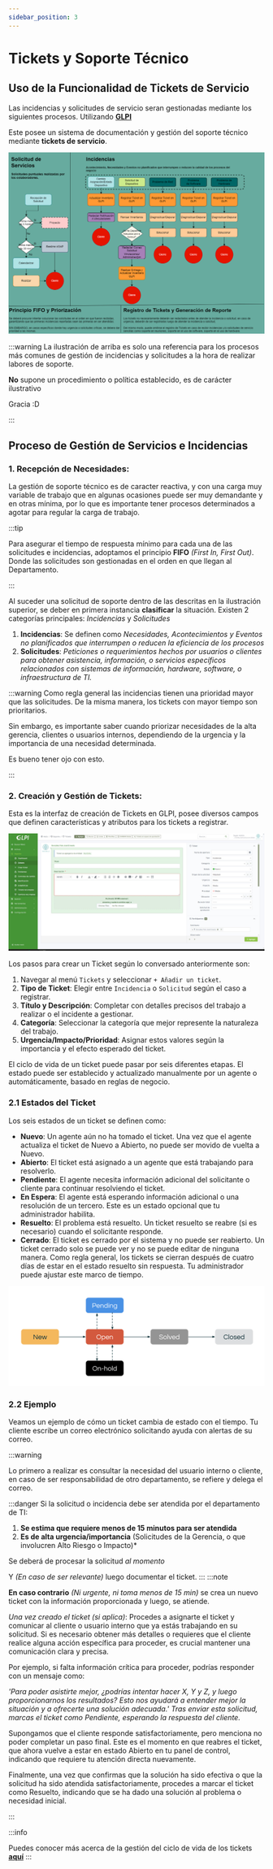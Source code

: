 ```yaml
---
sidebar_position: 3
---
```

# Tickets y Soporte Técnico

## Uso de la Funcionalidad de Tickets de Servicio

Las incidencias y solicitudes de servicio seran gestionadas mediante los siguientes procesos. Utilizando [**GLPI**](/docs/Herramientas%20Utilizadas/glpi.md)


Este posee un sistema de documentación y gestión del soporte técnico mediante **tickets de servicio**.

![image of graph](../../src/components/qwerqwer.drawio.png)

:::warning
La ilustración de arriba es solo una referencia para los procesos más comunes de gestión de incidencias y solicitudes a la hora de realizar labores de soporte. 

**No** supone un procedimiento o política establecido, es de carácter ilustrativo 

Gracia :D

:::

## Proceso de Gestión de Servicios e Incidencias

### 1. **Recepción de Necesidades**: 

La gestión de soporte técnico es de caracter reactiva, y con una carga muy variable de trabajo que en algunas ocasiones puede ser muy demandante y en otras mínima, por lo que es importante tener procesos determinados a agotar para regular la carga de trabajo.

:::tip

Para asegurar el tiempo de respuesta mínimo para cada una de las solicitudes e incidencias, adoptamos el principio **FIFO** *(First In, First Out)*. Donde las solicitudes son gestionadas en el orden en que llegan al Departamento.

:::

Al suceder una solicitud de soporte dentro de las descritas en la ilustración superior, se deber en primera instancia **clasificar** la situación. Existen 2 categorías principales: *Incidencias* y *Solicitudes*

1. **Incidencias**: Se definen como *Necesidades, Acontecimientos y Eventos no planificados que interrumpen o reducen la eficiencia de los procesos*
1. **Solicitudes**: *Peticiones o requerimientos hechos por usuarios o clientes para obtener asistencia, información, o servicios específicos relacionados con sistemas de información, hardware, software, o infraestructura de TI.*


:::warning
Como regla general las incidencias tienen una prioridad mayor que las solicitudes. De la misma manera, los tickets con mayor tiempo son prioritarios.

Sin embargo, es importante saber cuando priorizar necesidades de la alta gerencia, clientes o usuarios internos, dependiendo de la urgencia y la importancia de una necesidad determinada.

Es bueno tener ojo con esto.


:::


### 2. **Creación y Gestión de Tickets**: 

Esta es la interfaz de creación de Tickets en GLPI, posee diversos campos que definen características y atributos para los tickets a registrar.

![image of graph](../../src/components/Tickets.jpeg)

Los pasos para crear un Ticket según lo conversado anteriormente son:

1. Navegar al menú `Tickets` y seleccionar `+ Añadir un ticket`.
2. **Tipo de Ticket**: Elegir entre `Incidencia` o `Solicitud` según el caso a registrar.
3. **Título y Descripción**: Completar con detalles precisos del trabajo a realizar o el incidente a gestionar.
4. **Categoría**: Seleccionar la categoría que mejor represente la naturaleza del trabajo.
5. **Urgencia/Impacto/Prioridad**: Asignar estos valores según la importancia y el efecto esperado del ticket.

El ciclo de vida de un ticket puede pasar por seis diferentes etapas. El estado puede ser establecido y actualizado manualmente por un agente o automáticamente, basado en reglas de negocio.

### 2.1 Estados del Ticket

Los seis estados de un ticket se definen como:

- **Nuevo**: Un agente aún no ha tomado el ticket. Una vez que el agente actualiza el ticket de Nuevo a Abierto, no puede ser movido de vuelta a Nuevo.
- **Abierto**: El ticket está asignado a un agente que está trabajando para resolverlo.
- **Pendiente**: El agente necesita información adicional del solicitante o cliente para continuar resolviendo el ticket.
- **En Espera**: El agente está esperando información adicional o una resolución de un tercero. Este es un estado opcional que tu administrador habilita.
- **Resuelto**: El problema está resuelto. Un ticket resuelto se reabre (si es necesario) cuando el solicitante responde.
- **Cerrado**: El ticket es cerrado por el sistema y no puede ser reabierto. Un ticket cerrado solo se puede ver y no se puede editar de ninguna manera. Como regla general, los tickets se cierran después de cuatro días de estar en el estado resuelto sin respuesta. Tu administrador puede ajustar este marco de tiempo.

!["Image of graph"](../../static/img/waos.png)

### 2.2 Ejemplo

Veamos un ejemplo de cómo un ticket cambia de estado con el tiempo. Tu cliente escribe un correo electrónico solicitando ayuda con alertas de su correo.

:::warning

Lo primero a realizar es consultar la necesidad del usuario interno o cliente, en caso de ser responsabilidad de otro departamento, se refiere y delega el correo.

:::danger
Si la solicitud o incidencia debe ser atendida por el departamento de TI:

1. **Se estima que requiere menos de 15 minutos para ser atendida**
1. **Es de alta urgencia/importancia** (Solicitudes de la Gerencia, o que involucren Alto Riesgo o Impacto)*

Se deberá de procesar la solicitud *al momento*

Y *(En caso de ser relevante)* luego documentar el ticket.
:::
:::note

**En caso contrario** *(Ni urgente, ni toma menos de 15 min)* se crea un nuevo ticket con la información proporcionada y luego, se atiende.

*Una vez creado el ticket (si aplica)*:
 Procedes a asignarte el ticket y comunicar al cliente o usuario interno que ya estás trabajando en su solicitud. Si es necesario obtener más detalles o requieres que el cliente realice alguna acción específica para proceder, es crucial mantener una comunicación clara y precisa.

Por ejemplo, si falta información crítica para proceder, podrías responder con un mensaje como: 

*'Para poder asistirte mejor, ¿podrías intentar hacer X, Y y Z, y luego proporcionarnos los resultados? Esto nos ayudará a entender mejor la situación y a ofrecerte una solución adecuada.' Tras enviar esta solicitud, marcas el ticket como Pendiente, esperando la respuesta del cliente.*

Supongamos que el cliente responde satisfactoriamente, pero menciona no poder completar un paso final. Este es el momento en que reabres el ticket, que ahora vuelve a estar en estado Abierto en tu panel de control, indicando que requiere tu atención directa nuevamente.

Finalmente, una vez que confirmas que la solución ha sido efectiva o que la solicitud ha sido atendida satisfactoriamente, procedes a marcar el ticket como Resuelto, indicando que se ha dado una solución al problema o necesidad inicial.


:::


:::info

Puedes conocer más acerca de la gestión del ciclo de vida de los tickets [**aquí**](https://glpi-user-documentation.readthedocs.io/fr/latest/modules/assistance/tickets.html)
:::
